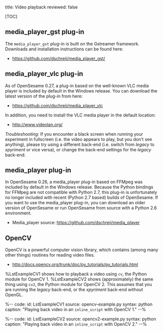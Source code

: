 title: Video playback
reviewed: false

[TOC]

## media_player_gst plug-in

The `media_player_gst` plug-in is built on the Gstreamer framework. Downloads and installation instructions can be found here:

- <https://github.com/dschreij/media_player_gst/>

## media_player_vlc plug-in

As of OpenSesame 0.27, a plug-in based on the well-known VLC media player is included by default in the Windows release. You can download the latest version of the plug-in from here:

- <https://github.com/dschreij/media_player_vlc>

In addition, you need to install the VLC media player in the default location:

- <http://www.videolan.org/>

*Troubleshooting:* If you encounter a black screen when running your experiment in fullscreen (i.e. the video appears to play, but you don't see anything), please try using a different back-end (i.e. switch from *legacy* to *xpyriment* or vice versa), or change the back-end settings for the *legacy* back-end.

## media_player plug-in

In OpenSesame 0.26, a media_player plug-in based on FFMpeg was included by default in the Windows release. Because the Python bindings for FFMpeg are not compatible with Python 2.7, this plug-in is unfortunately no longer included with recent (Python 2.7 based) builds of OpenSesame. If you want to use the media_player plug-in, you can download an older version of OpenSesame or run OpenSesame from source with a Python 2.6 environment.

- Media_player source: <https://github.com/dschreij/media_player>

## OpenCV

OpenCV is a powerful computer vision library, which contains (among many other things) routines for reading video files.

- <http://docs.opencv.org/trunk/doc/py_tutorials/py_tutorials.html>

%LstExampleCV1 shows how to playback a video using `cv`, the Python module for OpenCV 1. %LstExampleCV2 shows (approximately) the same thing using `cv2`, the Python module for OpenCV 2. This assumes that you are running the *legacy* back-end, or the *xpyriment* back-end without OpenGL.

%--
code:
 id: LstExampleCV1
 source: opencv-example.py
 syntax: python
 caption: "Playing back video in an `inline_script` with OpenCV 1."
--%

%--
code:
 id: LstExampleCV2
 source: opencv2-example.py
 syntax: python
 caption: "Playing back video in an `inline_script` with OpenCV 2."
--%
